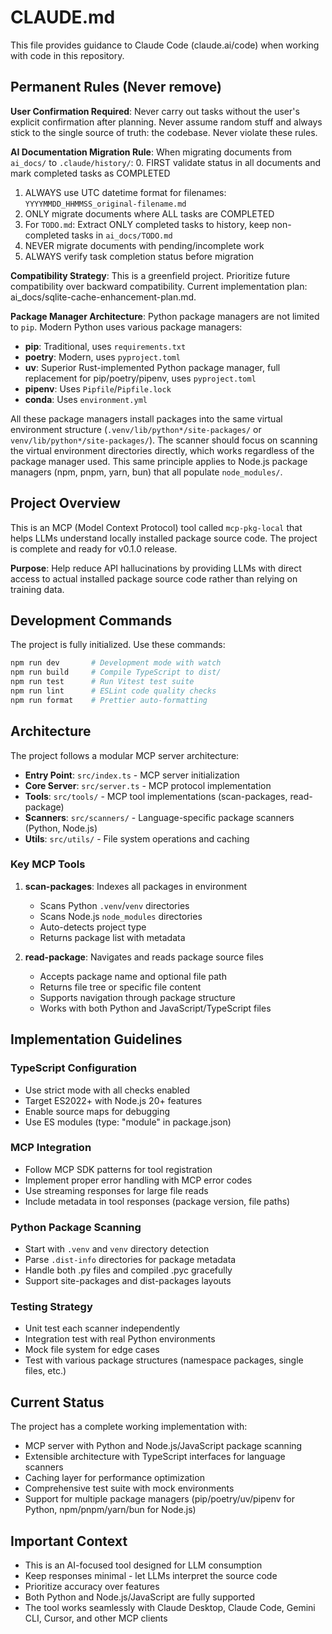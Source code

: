 # CLAUDE.md

This file provides guidance to Claude Code (claude.ai/code) when working with code in this repository.

## Permanent Rules (Never remove)

**User Confirmation Required**: Never carry out tasks without the user's explicit confirmation after planning. Never assume random stuff and always stick to the single source of truth: the codebase. Never violate these rules.

**AI Documentation Migration Rule**: When migrating documents from `ai_docs/` to `.claude/history/`:
0. FIRST validate status in all documents and mark completed tasks as COMPLETED
1. ALWAYS use UTC datetime format for filenames: `YYYYMMDD_HHMMSS_original-filename.md`
2. ONLY migrate documents where ALL tasks are COMPLETED
3. For `TODO.md`: Extract ONLY completed tasks to history, keep non-completed tasks in `ai_docs/TODO.md`
4. NEVER migrate documents with pending/incomplete work
5. ALWAYS verify task completion status before migration

**Compatibility Strategy**: This is a greenfield project. Prioritize future compatibility over backward compatibility. Current implementation plan: ai_docs/sqlite-cache-enhancement-plan.md.

**Package Manager Architecture**: Python package managers are not limited to `pip`. Modern Python uses various package managers:
- **pip**: Traditional, uses `requirements.txt`
- **poetry**: Modern, uses `pyproject.toml`
- **uv**: Superior Rust-implemented Python package manager, full replacement for pip/poetry/pipenv, uses `pyproject.toml`
- **pipenv**: Uses `Pipfile`/`Pipfile.lock`
- **conda**: Uses `environment.yml`

All these package managers install packages into the same virtual environment structure (`.venv/lib/python*/site-packages/` or `venv/lib/python*/site-packages/`). The scanner should focus on scanning the virtual environment directories directly, which works regardless of the package manager used. This same principle applies to Node.js package managers (npm, pnpm, yarn, bun) that all populate `node_modules/`.

## Project Overview

This is an MCP (Model Context Protocol) tool called `mcp-pkg-local` that helps LLMs understand locally installed package source code. The project is complete and ready for v0.1.0 release.

**Purpose**: Help reduce API hallucinations by providing LLMs with direct access to actual installed package source code rather than relying on training data.

## Development Commands

The project is fully initialized. Use these commands:
```bash
npm run dev       # Development mode with watch
npm run build     # Compile TypeScript to dist/
npm run test      # Run Vitest test suite
npm run lint      # ESLint code quality checks
npm run format    # Prettier auto-formatting
```

## Architecture

The project follows a modular MCP server architecture:

- **Entry Point**: `src/index.ts` - MCP server initialization
- **Core Server**: `src/server.ts` - MCP protocol implementation
- **Tools**: `src/tools/` - MCP tool implementations (scan-packages, read-package)
- **Scanners**: `src/scanners/` - Language-specific package scanners (Python, Node.js)
- **Utils**: `src/utils/` - File system operations and caching

### Key MCP Tools

1. **scan-packages**: Indexes all packages in environment
   - Scans Python `.venv`/`venv` directories
   - Scans Node.js `node_modules` directories
   - Auto-detects project type
   - Returns package list with metadata

2. **read-package**: Navigates and reads package source files
   - Accepts package name and optional file path
   - Returns file tree or specific file content
   - Supports navigation through package structure
   - Works with both Python and JavaScript/TypeScript files

## Implementation Guidelines

### TypeScript Configuration
- Use strict mode with all checks enabled
- Target ES2022+ with Node.js 20+ features
- Enable source maps for debugging
- Use ES modules (type: "module" in package.json)

### MCP Integration
- Follow MCP SDK patterns for tool registration
- Implement proper error handling with MCP error codes
- Use streaming responses for large file reads
- Include metadata in tool responses (package version, file paths)

### Python Package Scanning
- Start with `.venv` and `venv` directory detection
- Parse `.dist-info` directories for package metadata
- Handle both .py files and compiled .pyc gracefully
- Support site-packages and dist-packages layouts

### Testing Strategy
- Unit test each scanner independently
- Integration test with real Python environments
- Mock file system for edge cases
- Test with various package structures (namespace packages, single files, etc.)

## Current Status

The project has a complete working implementation with:
- MCP server with Python and Node.js/JavaScript package scanning
- Extensible architecture with TypeScript interfaces for language scanners  
- Caching layer for performance optimization
- Comprehensive test suite with mock environments
- Support for multiple package managers (pip/poetry/uv/pipenv for Python, npm/pnpm/yarn/bun for Node.js)

## Important Context

- This is an AI-focused tool designed for LLM consumption
- Keep responses minimal - let LLMs interpret the source code
- Prioritize accuracy over features
- Both Python and Node.js/JavaScript are fully supported
- The tool works seamlessly with Claude Desktop, Claude Code, Gemini CLI, Cursor, and other MCP clients
